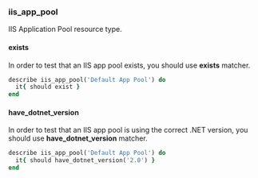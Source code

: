 ### <a name="iis_app_pool">iis_app_pool</a>

IIS Application Pool resource type.

#### exists

In order to test that an IIS app pool exists, you should use **exists** matcher.

```ruby
describe iis_app_pool('Default App Pool') do
  it{ should exist }
end
```

#### have_dotnet_version

In order to test that an IIS app pool is using the correct .NET version, you should use **have_dotnet_version** matcher.

```ruby
describe iis_app_pool('Default App Pool') do
  it{ should have_dotnet_version('2.0') }
end
```
